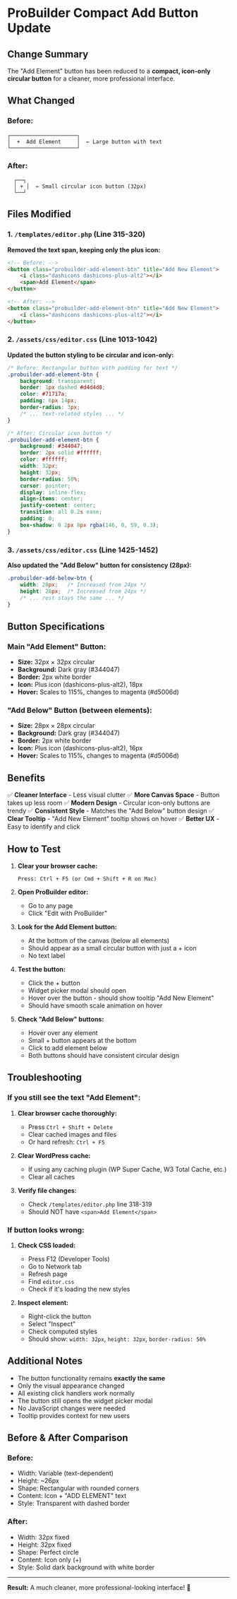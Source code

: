 # ProBuilder Compact Add Button Update

## Change Summary

The "Add Element" button has been reduced to a **compact, icon-only circular button** for a cleaner, more professional interface.

## What Changed

### Before:
```
┌─────────────────────┐
│  +  Add Element     │  ← Large button with text
└─────────────────────┘
```

### After:
```
  ┌──┐
  │ + │  ← Small circular icon button (32px)
  └──┘
```

## Files Modified

### 1. `/templates/editor.php` (Line 315-320)
**Removed the text span, keeping only the plus icon:**

```html
<!-- Before: -->
<button class="probuilder-add-element-btn" title="Add New Element">
    <i class="dashicons dashicons-plus-alt2"></i>
    <span>Add Element</span>
</button>

<!-- After: -->
<button class="probuilder-add-element-btn" title="Add New Element">
    <i class="dashicons dashicons-plus-alt2"></i>
</button>
```

### 2. `/assets/css/editor.css` (Line 1013-1042)
**Updated the button styling to be circular and icon-only:**

```css
/* Before: Rectangular button with padding for text */
.probuilder-add-element-btn {
    background: transparent;
    border: 1px dashed #d4d4d8;
    color: #71717a;
    padding: 6px 14px;
    border-radius: 3px;
    /* ... text-related styles ... */
}

/* After: Circular icon button */
.probuilder-add-element-btn {
    background: #344047;
    border: 2px solid #ffffff;
    color: #ffffff;
    width: 32px;
    height: 32px;
    border-radius: 50%;
    cursor: pointer;
    display: inline-flex;
    align-items: center;
    justify-content: center;
    transition: all 0.2s ease;
    padding: 0;
    box-shadow: 0 2px 8px rgba(146, 0, 59, 0.3);
}
```

### 3. `/assets/css/editor.css` (Line 1425-1452)
**Also updated the "Add Below" button for consistency (28px):**

```css
.probuilder-add-below-btn {
    width: 28px;   /* Increased from 24px */
    height: 28px;  /* Increased from 24px */
    /* ... rest stays the same ... */
}
```

## Button Specifications

### Main "Add Element" Button:
- **Size:** 32px × 32px circular
- **Background:** Dark gray (#344047)
- **Border:** 2px white border
- **Icon:** Plus icon (dashicons-plus-alt2), 18px
- **Hover:** Scales to 115%, changes to magenta (#d5006d)

### "Add Below" Button (between elements):
- **Size:** 28px × 28px circular
- **Background:** Dark gray (#344047)
- **Border:** 2px white border
- **Icon:** Plus icon (dashicons-plus-alt2), 16px
- **Hover:** Scales to 115%, changes to magenta (#d5006d)

## Benefits

✅ **Cleaner Interface** - Less visual clutter
✅ **More Canvas Space** - Button takes up less room
✅ **Modern Design** - Circular icon-only buttons are trendy
✅ **Consistent Style** - Matches the "Add Below" button design
✅ **Clear Tooltip** - "Add New Element" tooltip shows on hover
✅ **Better UX** - Easy to identify and click

## How to Test

1. **Clear your browser cache:**
   ```
   Press: Ctrl + F5 (or Cmd + Shift + R on Mac)
   ```

2. **Open ProBuilder editor:**
   - Go to any page
   - Click "Edit with ProBuilder"

3. **Look for the Add Element button:**
   - At the bottom of the canvas (below all elements)
   - Should appear as a small circular button with just a + icon
   - No text label

4. **Test the button:**
   - Click the + button
   - Widget picker modal should open
   - Hover over the button - should show tooltip "Add New Element"
   - Should have smooth scale animation on hover

5. **Check "Add Below" buttons:**
   - Hover over any element
   - Small + button appears at the bottom
   - Click to add element below
   - Both buttons should have consistent circular design

## Troubleshooting

### If you still see the text "Add Element":

1. **Clear browser cache thoroughly:**
   - Press `Ctrl + Shift + Delete`
   - Clear cached images and files
   - Or hard refresh: `Ctrl + F5`

2. **Clear WordPress cache:**
   - If using any caching plugin (WP Super Cache, W3 Total Cache, etc.)
   - Clear all caches

3. **Verify file changes:**
   - Check `/templates/editor.php` line 318-319
   - Should NOT have `<span>Add Element</span>`

### If button looks wrong:

1. **Check CSS loaded:**
   - Press F12 (Developer Tools)
   - Go to Network tab
   - Refresh page
   - Find `editor.css`
   - Check if it's loading the new styles

2. **Inspect element:**
   - Right-click the button
   - Select "Inspect"
   - Check computed styles
   - Should show: `width: 32px`, `height: 32px`, `border-radius: 50%`

## Additional Notes

- The button functionality remains **exactly the same**
- Only the visual appearance changed
- All existing click handlers work normally
- The button still opens the widget picker modal
- No JavaScript changes were needed
- Tooltip provides context for new users

## Before & After Comparison

### Before:
- Width: Variable (text-dependent)
- Height: ~26px
- Shape: Rectangular with rounded corners
- Content: Icon + "ADD ELEMENT" text
- Style: Transparent with dashed border

### After:
- Width: 32px fixed
- Height: 32px fixed
- Shape: Perfect circle
- Content: Icon only (+)
- Style: Solid dark background with white border

---

**Result:** A much cleaner, more professional-looking interface! 🎉

